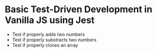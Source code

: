 # Basic Test-Driven Development in Vanilla JS using Jest

- Test if properly adds two numbers
- Test if properly substracts two numbers
- Test if properly clones an array

